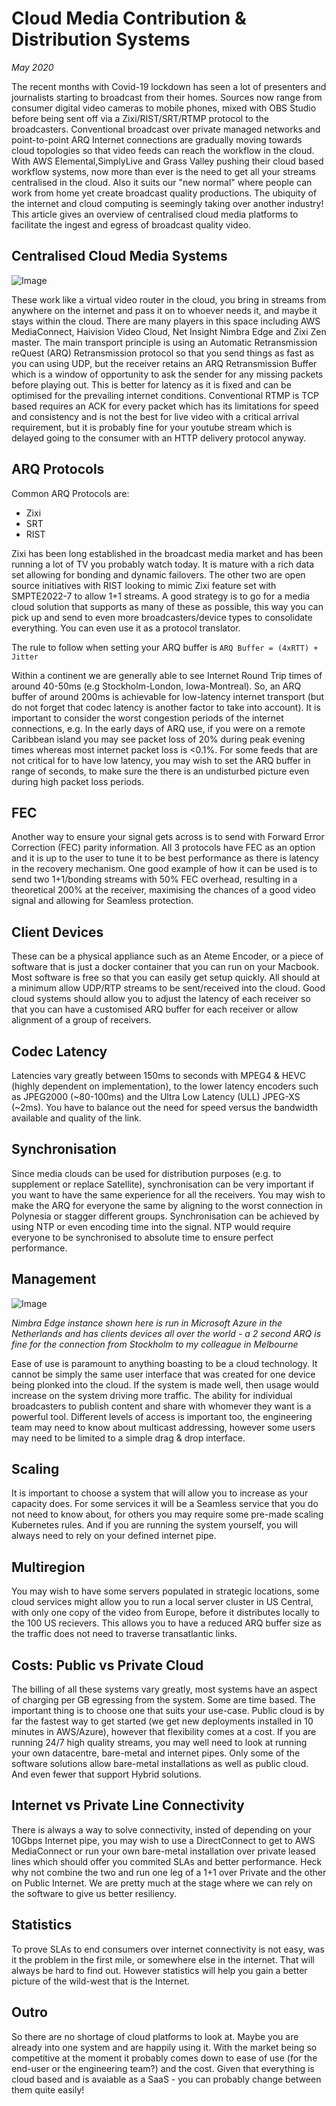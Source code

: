 # Cloud Media Contribution & Distribution Systems
_May 2020_

The recent months with Covid-19 lockdown has seen a lot of presenters and journalists starting to broadcast from their homes. Sources now range from consumer digital video cameras to mobile phones, mixed with OBS Studio before being sent off via a Zixi/RIST/SRT/RTMP protocol to the broadcasters. Conventional broadcast over private managed networks and point-to-point ARQ Internet connections are gradually moving towards cloud topologies so that video feeds can reach the workflow in the cloud. With AWS Elemental,SimplyLive and Grass Valley pushing their cloud based workflow systems, now more than ever is the need to get all your streams centralised in the cloud. Also it suits our "new normal" where people can work from home yet create broadcast quality productions. The ubiquity of the internet and cloud computing is seemingly taking over another industry! This article gives an overview of centralised cloud media platforms to facilitate the ingest and egress of broadcast quality video.

## Centralised Cloud Media Systems

![Image](./media-cloud01.jpg)

These work like a virtual video router in the cloud, you bring in streams from anywhere on the internet and pass it on to whoever needs it, and maybe it stays within the cloud. There are many players in this space including AWS MediaConnect, Haivision Video Cloud, Net Insight Nimbra Edge and Zixi Zen master. The main transport principle is using an Automatic Retransmission reQuest (ARQ) Retransmission protocol so that you send things as fast as you can using UDP, but the receiver retains an ARQ Retransmission Buffer which is a window of opportunity to ask the sender for any missing packets before playing out. This is better for latency as it is fixed and can be optimised for the prevailing internet conditions. Conventional RTMP is TCP based requires an ACK for every packet which has its limitations for speed and consistency and is not the best for live video with a critical arrival requirement, but it is probably fine for your youtube stream which is delayed going to the consumer with an HTTP delivery protocol anyway.


## ARQ Protocols
Common ARQ Protocols are:
- Zixi
- SRT
- RIST 

Zixi has been long established in the broadcast media market and has been running a lot of TV you probably watch today. It is mature with a rich data set allowing for bonding and dynamic failovers. The other two are open source initiatives with RIST looking to mimic Zixi feature set with SMPTE2022-7 to allow 1+1 streams. A good strategy is to go for a media cloud solution that supports as many of these as possible, this way you can pick up and send to even more broadcasters/device types to consolidate everything. You can even use it as a protocol translator.

The rule to follow when setting your ARQ buffer is `ARQ Buffer = (4xRTT) + Jitter`

Within a continent we are generally able to see Internet Round Trip times of around 40-50ms (e.g Stockholm-London, Iowa-Montreal). So, an ARQ buffer of around 200ms is achievable for low-latency internet transport (but do not forget that codec latency is another factor to take into account). It is important to consider the worst congestion periods of the internet connections, e.g. In the early days of ARQ use, if you were on a remote Caribbean island you may see packet loss of 20% during peak evening times whereas most internet packet loss is <0.1%. For some feeds that are not critical for to have low latency, you may wish to set the ARQ buffer in range of seconds, to make sure the there is an undisturbed picture even during high packet loss periods.

## FEC
Another way to ensure your signal gets across is to send with Forward Error Correction (FEC) parity information. All 3 protocols have FEC as an option and it is up to the user to tune it to be best performance as there is latency in the recovery mechanism. One good example of how it can be used is to send two 1+1/bonding streams with 50% FEC overhead, resulting in a theoretical 200% at the receiver, maximising the chances of a good video signal and allowing for Seamless protection.

## Client Devices
These can be a physical appliance such as an Ateme Encoder, or a piece of software that is just a docker container that you can run on your Macbook. Most software is free so that you can easily get setup quickly. All should at a minimum allow UDP/RTP streams to be sent/received into the cloud. Good cloud systems should allow you to adjust the latency of each receiver so that you can have a customised ARQ buffer for each receiver or allow alignment of a group of receivers.

## Codec Latency
Latencies vary greatly between 150ms to seconds with MPEG4 & HEVC (highly dependent on implementation), to the lower latency encoders such as JPEG2000 (~80-100ms) and the Ultra Low Latency (ULL) JPEG-XS (~2ms). You have to balance out the need for speed versus the bandwidth available and quality of the link.

## Synchronisation
Since media clouds can be used for distribution purposes (e.g. to supplement or replace Satellite), synchronisation can be very important if you want to have the same experience for all the receivers. You may wish to make the ARQ for everyone the same by aligning to the worst connection in Polynesia or stagger different groups. Synchronisation can be achieved by using NTP or even encoding time into the signal. NTP would require everyone to be synchronised to absolute time to ensure perfect performance.

## Management

![Image](./nimbraedge01.jpg)

_Nimbra Edge instance shown here is run in Microsoft Azure in the Netherlands and has clients devices all over the world - a 2 second ARQ is fine for the connection from Stockholm to my colleague in Melbourne_

Ease of use is paramount to anything boasting to be a cloud technology. It cannot be simply the same user interface that was created for one device being plonked into the cloud. If the system is made well, then usage would increase on the system driving more traffic. The ability for individual broadcasters to publish content and share with whomever they want is a powerful tool. Different levels of access is important too, the engineering team may need to know about multicast addressing, however some users may need to be limited to a simple drag & drop interface.

## Scaling

It is important to choose a system that will allow you to increase as your capacity does. For some services it will be a Seamless service that you do not need to know about, for others you may require some pre-made scaling Kubernetes rules. And if you are running the system yourself, you will always need to rely on your defined internet pipe.

## Multiregion

You may wish to have some servers populated in strategic locations, some cloud services might allow you to run a local server cluster in US Central, with only one copy of the video from Europe, before it distributes locally to the 100 US recievers. This allows you to have a reduced ARQ buffer size as the traffic does not need to traverse transatlantic links.

## Costs: Public vs Private Cloud

The billing of all these systems vary greatly, most systems have an aspect of charging per GB egressing from the system. Some are time based. The important thing is to choose one that suits your use-case. Public cloud is by far the fastest way to get started (we get new deployments installed in 10 minutes in AWS/Azure), however that flexibility comes at a cost. If you are running 24/7 high quality streams, you may well need to look at running your own datacentre, bare-metal and internet pipes. Only some of the software solutions allow bare-metal installations as well as public cloud. And even fewer that support Hybrid solutions.

## Internet vs Private Line Connectivity

There is always a way to solve connectivity, insted of depending on your 10Gbps Internet pipe, you may wish to use a DirectConnect to get to AWS MediaConnect or run your own bare-metal installation over private leased lines which should offer you commited SLAs and better performance. Heck why not combine the two and run one leg of a 1+1 over Private and the other on Public Internet. We are pretty much at the stage where we can rely on the software to give us better resiliency.


## Statistics

To prove SLAs to end consumers over internet connectivity is not easy, was it the problem in the first mile, or somewhere else in the internet. That will always be hard to find out. However statistics will help you gain a better picture of the wild-west that is the Internet.


## Outro
So there are no shortage of cloud platforms to look at. Maybe you are already into one system and are happily using it. With the market being so competitive at the moment it probably comes down to ease of use (for the end-user or the engineering team?) and the cost. Given that everything is cloud based and is avaiable as a SaaS - you can probably change between them quite easily!


